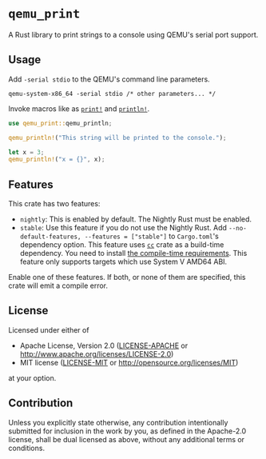 # `qemu_print`

A Rust library to print strings to a console using QEMU's serial port support.

## Usage

Add `-serial stdio` to the QEMU's command line parameters.

```
qemu-system-x86_64 -serial stdio /* other parameters... */
```

Invoke macros like as [`print!`](https://doc.rust-lang.org/std/macro.print.html) and [`println!`](https://doc.rust-lang.org/std/macro.println.html).

```rust
use qemu_print::qemu_println;

qemu_println!("This string will be printed to the console.");

let x = 3;
qemu_println!("x = {}", x);
```

## Features

This crate has two features:

- `nightly`: This is enabled by default. The Nightly Rust must be enabled.
- `stable`: Use this feature if you do not use the Nightly Rust.  Add `--no-default-features, --features = ["stable"]` to `Cargo.toml`'s dependency option. This feature uses [`cc`](https://github.com/alexcrichton/cc-rs) crate as a build-time dependency. You need to install [the compile-time requirements](https://github.com/alexcrichton/cc-rs#compile-time-requirements). This feature only supports targets which use System V AMD64 ABI.

Enable one of these features. If both, or none of them are specified, this crate will emit a compile error.

## License

Licensed under either of

 * Apache License, Version 2.0
   ([LICENSE-APACHE](LICENSE-APACHE) or http://www.apache.org/licenses/LICENSE-2.0)
 * MIT license
   ([LICENSE-MIT](LICENSE-MIT) or http://opensource.org/licenses/MIT)

at your option.

## Contribution

Unless you explicitly state otherwise, any contribution intentionally submitted
for inclusion in the work by you, as defined in the Apache-2.0 license, shall be
dual licensed as above, without any additional terms or conditions.
